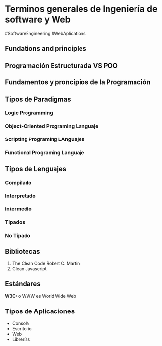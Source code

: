 # Terminos generales de Ingeniería de software y Web
#SoftwareEngineering   #WebAplications 
## Fundations and principles

## Programación Estructurada VS POO

## Fundamentos y proncipios de la Programación

## Tipos de Paradigmas
### Logic Programming
### Object-Oriented Programing Languaje
### Scripting Programing LAnguajes
### Functional Programing Languaje
## Tipos de Lenguajes
### Compilado
### Interpretado
### Intermedio
### Tipados
### No Tipado
## Bibliotecas
1. The Clean Code Robert C. Martin 
2. Clean Javascript 
## Estándares
**W3C:** o WWW es World Wide Web 

## Tipos de Aplicaciones
- Consola
- Escritorio
- Web
- Librerías
